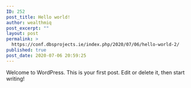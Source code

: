 ```yaml
---
ID: 252
post_title: Hello world!
author: wealthmiq
post_excerpt: ""
layout: post
permalink: >
  https://conf.dbsprojects.ie/index.php/2020/07/06/hello-world-2/
published: true
post_date: 2020-07-06 20:59:25
---
```

<!-- wp:paragraph -->
<p>Welcome to WordPress. This is your first post. Edit or delete it, then start writing!</p>
<!-- /wp:paragraph -->